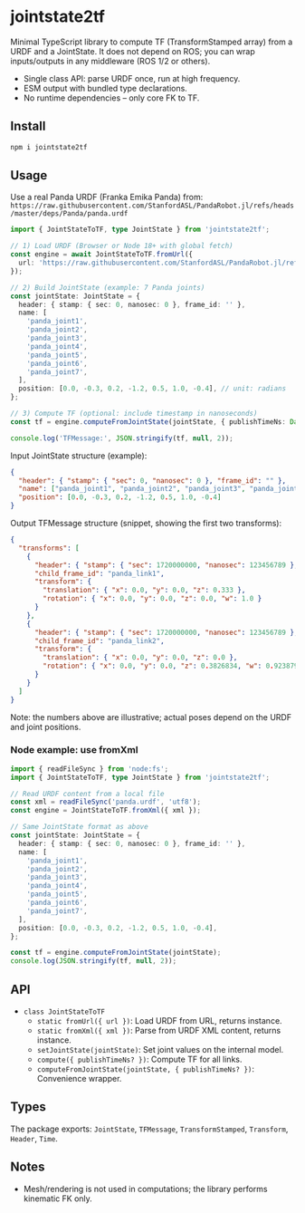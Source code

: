 # jointstate2tf

Minimal TypeScript library to compute TF (TransformStamped array) from a URDF
and a JointState. It does not depend on ROS; you can wrap inputs/outputs in any
middleware (ROS 1/2 or others).

- Single class API: parse URDF once, run at high frequency.
- ESM output with bundled type declarations.
- No runtime dependencies – only core FK to TF.

## Install

```bash
npm i jointstate2tf
```

## Usage

Use a real Panda URDF (Franka Emika Panda) from:
`https://raw.githubusercontent.com/StanfordASL/PandaRobot.jl/refs/heads/master/deps/Panda/panda.urdf`

```ts
import { JointStateToTF, type JointState } from 'jointstate2tf';

// 1) Load URDF (Browser or Node 18+ with global fetch)
const engine = await JointStateToTF.fromUrl({
  url: 'https://raw.githubusercontent.com/StanfordASL/PandaRobot.jl/refs/heads/master/deps/Panda/panda.urdf',
});

// 2) Build JointState (example: 7 Panda joints)
const jointState: JointState = {
  header: { stamp: { sec: 0, nanosec: 0 }, frame_id: '' },
  name: [
    'panda_joint1',
    'panda_joint2',
    'panda_joint3',
    'panda_joint4',
    'panda_joint5',
    'panda_joint6',
    'panda_joint7',
  ],
  position: [0.0, -0.3, 0.2, -1.2, 0.5, 1.0, -0.4], // unit: radians
};

// 3) Compute TF (optional: include timestamp in nanoseconds)
const tf = engine.computeFromJointState(jointState, { publishTimeNs: Date.now() * 1e6 });

console.log('TFMessage:', JSON.stringify(tf, null, 2));
```

Input JointState structure (example):
```json
{
  "header": { "stamp": { "sec": 0, "nanosec": 0 }, "frame_id": "" },
  "name": ["panda_joint1", "panda_joint2", "panda_joint3", "panda_joint4", "panda_joint5", "panda_joint6", "panda_joint7"],
  "position": [0.0, -0.3, 0.2, -1.2, 0.5, 1.0, -0.4]
}
```

Output TFMessage structure (snippet, showing the first two transforms):
```json
{
  "transforms": [
    {
      "header": { "stamp": { "sec": 1720000000, "nanosec": 123456789 }, "frame_id": "panda_link0" },
      "child_frame_id": "panda_link1",
      "transform": {
        "translation": { "x": 0.0, "y": 0.0, "z": 0.333 },
        "rotation": { "x": 0.0, "y": 0.0, "z": 0.0, "w": 1.0 }
      }
    },
    {
      "header": { "stamp": { "sec": 1720000000, "nanosec": 123456789 }, "frame_id": "panda_link1" },
      "child_frame_id": "panda_link2",
      "transform": {
        "translation": { "x": 0.0, "y": 0.0, "z": 0.0 },
        "rotation": { "x": 0.0, "y": 0.0, "z": 0.3826834, "w": 0.9238795 }
      }
    }
  ]
}
```
Note: the numbers above are illustrative; actual poses depend on the URDF and joint positions.

### Node example: use fromXml

```ts
import { readFileSync } from 'node:fs';
import { JointStateToTF, type JointState } from 'jointstate2tf';

// Read URDF content from a local file
const xml = readFileSync('panda.urdf', 'utf8');
const engine = JointStateToTF.fromXml({ xml });

// Same JointState format as above
const jointState: JointState = {
  header: { stamp: { sec: 0, nanosec: 0 }, frame_id: '' },
  name: [
    'panda_joint1',
    'panda_joint2',
    'panda_joint3',
    'panda_joint4',
    'panda_joint5',
    'panda_joint6',
    'panda_joint7',
  ],
  position: [0.0, -0.3, 0.2, -1.2, 0.5, 1.0, -0.4],
};

const tf = engine.computeFromJointState(jointState);
console.log(JSON.stringify(tf, null, 2));
```

## API

- `class JointStateToTF`
  - `static fromUrl({ url })`: Load URDF from URL, returns instance.
  - `static fromXml({ xml })`: Parse from URDF XML content, returns instance.
  - `setJointState(jointState)`: Set joint values on the internal model.
  - `compute({ publishTimeNs? })`: Compute TF for all links.
  - `computeFromJointState(jointState, { publishTimeNs? })`: Convenience wrapper.

## Types

The package exports: `JointState`, `TFMessage`, `TransformStamped`, `Transform`,
`Header`, `Time`.

## Notes

- Mesh/rendering is not used in computations; the library performs kinematic FK only.
